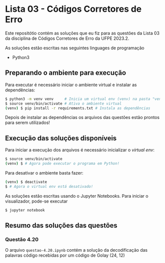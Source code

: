 # Lista 03 - Códigos Corretores de Erro

Este repositótio contém as soluções que eu fiz para as questões da Lista 03 da disciplina de Códigos Corretores de Erro da UFPE 2023.2.

As soluções estão escritas nas seguintes linguages de programação
* Python3

## Preparando o ambiente para execução

Para executar é necessário iniciar o ambiente virtual e instalar as dependências:

```bash
$ python3 -m venv venv     # Inicia um virtual env (venv) na pasta "venv"
$ source venv/bin/activate # Ativa o ambiente virtual
(venv) $ pip install -r requirements.txt # Instala as dependências
```

Depois de instalar as dependências os arquivos das questões estão prontos para serem utilizados!

## Execução das soluções disponíveis

Para iniciar a execução dos arquivos é necessário inicializar o _virtual env_:

```bash
$ source venv/bin/activate
(venv) $ # Agora pode executar o programa em Python!
```

Para desativar o ambiente basta fazer:

```bash
(venv) $ deactivate
$ # Agora o virtual env está desativado!
```

As soluções estão escritas usando o Jupyter Notebooks. Para iniciar o visualizador, pode-se executar
```bash
$ jupyter notebook
```

## Resumo das soluções das questões

### Questão 4.20
O arquivo `questao-4.20.ipynb` contém a solução da decodificação das palavras código recebidas por um código de Golay
(24, 12)